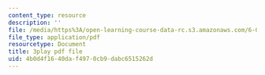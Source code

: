 ```yaml
---
content_type: resource
description: ''
file: /media/https%3A/open-learning-course-data-rc.s3.amazonaws.com/6-042j-mathematics-for-computer-science-spring-2015/4b0d4f1640daf4970cb9dabc6515262d_GyFVgJZ0hIs.pdf
file_type: application/pdf
resourcetype: Document
title: 3play pdf file
uid: 4b0d4f16-40da-f497-0cb9-dabc6515262d
---
```

